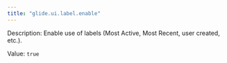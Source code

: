 ```yaml
---
title: "glide.ui.label.enable"
---
```


Description: Enable use of labels (Most Active, Most Recent, user created, etc.).

Value: `true`
